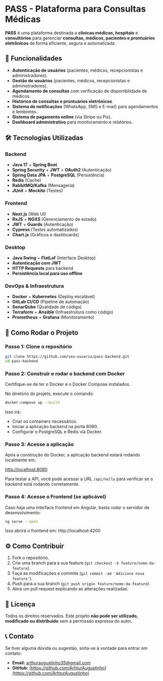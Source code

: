 # PASS - Plataforma para Consultas Médicas

**PASS** é uma plataforma destinada a **clínicas médicas, hospitais** e **consultórios** para gerenciar **consultas, médicos, pacientes e prontuários eletrônicos** de forma eficiente, segura e automatizada.

## 🚀 Funcionalidades

- **Autenticação de usuários** (pacientes, médicos, recepcionistas e administradores).
- **Gestão de usuários** (pacientes, médicos, recepcionistas e administradores).
- **Agendamento de consultas** com verificação de disponibilidade de médicos.
- **Histórico de consultas e prontuários eletrônicos**.
- **Sistema de notificações** (WhatsApp, SMS e E-mail) para agendamentos e lembretes.
- **Sistema de pagamento online** (via Stripe ou Pix).
- **Dashboard administrativo** para monitoramento e relatórios.

## 🛠️ Tecnologias Utilizadas

### **Backend**
- **Java 17** + **Spring Boot**
- **Spring Security** + **JWT** + **OAuth2** (Autenticação)
- **Spring Data JPA** + **PostgreSQL** (Persistência)
- **Redis** (Cache)
- **RabbitMQ/Kafka** (Mensageria)
- **JUnit** + **Mockito** (Testes)
  
### **Frontend**
- **Next.js** (Web UI)
- **RxJS** + **NGXS** (Gerenciamento de estado)
- **JWT** + **Guards** (Autenticação)
- **Cypress** (Testes automatizados)
- **Chart.js** (Gráficos e dashboards)

### **Desktop**
- **Java Swing** + **FlatLaf** (Interface Desktop)
- **Autenticação com JWT**
- **HTTP Requests** para backend
- **Persistência local para uso offline**

### **DevOps & Infraestrutura**
- **Docker** + **Kubernetes** (Deploy escalável)
- **GitLab CI/CD** (Pipeline de automação)
- **SonarQube** (Qualidade de código)
- **Terraform** + **Ansible** (Infraestrutura como código)
- **Prometheus** + **Grafana** (Monitoramento)

## 🔄 Como Rodar o Projeto

### **Passo 1: Clone o repositório**

```bash
git clone https://github.com/seu-usuario/pass-backend.git
cd pass-backend
```

### **Passo 2: Construir e rodar o backend com Docker**

Certifique-se de ter o Docker e o Docker Compose instalados.

No diretório do projeto, execute o comando:

```bash
docker-compose up --build
```
Isso irá:

- Criar os containers necessários.
- Iniciar a aplicação backend na porta 8080.
- Configurar o PostgreSQL e Redis via Docker.

### Passo 3: Acesse a aplicação

Após a construção do Docker, a aplicação backend estará rodando localmente em:  

[http://localhost:8080](http://localhost:8080)

Para testar a API, você pode acessar a URL `/api/hello` para verificar se o backend está rodando corretamente.

### Passo 4: Acesse o Frontend (se aplicável)

Caso haja uma interface frontend em Angular, basta rodar o servidor de desenvolvimento:

```bash
ng serve --open
```
Isso abrirá o frontend em:
http://localhost:4200

## ⚙️ Como Contribuir

1. Fork o repositório.
2. Crie uma branch para a sua feature (`git checkout -b feature/nome-da-feature`).
3. Faça as modificações e commite (`git commit -am 'Adiciona nova feature'`).
4. Push para a sua branch (`git push origin feature/nome-da-feature`).
5. Abra um pull request explicando as alterações realizadas.

## 📄 Licença

Todos os direitos reservados. Este projeto **não pode ser utilizado, modificado ou distribuído** sem a permissão expressa do autor.

## 📞 Contato

Se tiver alguma dúvida ou sugestão, sinta-se à vontade para entrar em contato:

- **Email:** arthuraugustinho35@gmail.com
- **GitHub:** [https://github.com/ArhturAugustinho](https://github.com/ArhturAugustinho)
